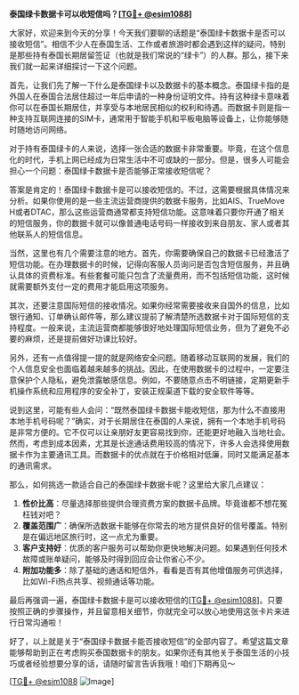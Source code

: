 **泰国绿卡数据卡可以收短信吗？[[TG💪+ @esim1088](https://t.me/s/esim1088)]**

大家好，欢迎来到今天的分享！今天我们要聊的话题是“泰国绿卡数据卡是否可以接收短信”。相信不少人在泰国生活、工作或者旅游时都会遇到这样的疑问，特别是那些持有泰国长期居留签证（也就是我们常说的“绿卡”）的人群。那么，接下来我们就一起来详细探讨一下这个问题。

首先，让我们先了解一下什么是泰国绿卡以及数据卡的基本概念。泰国绿卡指的是外国人在泰国合法居住超过一年后申请的一种身份证明文件。持有这种绿卡意味着你可以在泰国长期居住，并享受与本地居民相似的权利和待遇。而数据卡则是指一种支持互联网连接的SIM卡，通常用于智能手机和平板电脑等设备上，让你能够随时随地访问网络。

对于持有泰国绿卡的人来说，选择一张合适的数据卡非常重要。毕竟，在这个信息化的时代，手机上网已经成为日常生活中不可或缺的一部分。但是，很多人可能会担心一个问题：泰国绿卡数据卡是否能够正常接收短信呢？

答案是肯定的！泰国绿卡数据卡是可以接收短信的。不过，这需要根据具体情况来分析。如果你使用的是一些主流运营商提供的数据卡服务，比如AIS、TrueMove H或者DTAC，那么这些运营商通常都支持短信功能。这意味着只要你开通了相关的短信服务，你的数据卡就可以像普通电话号码一样接收到来自朋友、家人或者其他联系人的短信信息。

当然，这里也有几个需要注意的地方。首先，你需要确保自己的数据卡已经激活了短信功能。在办理数据卡的时候，记得向客服人员询问是否包含短信服务，并且确认具体的资费标准。有些套餐可能只包含了流量费用，而不包括短信功能，这时候就需要额外支付一定的费用才能启用这项服务。

其次，还要注意国际短信的接收情况。如果你经常需要接收来自国外的信息，比如银行通知、订单确认邮件等，那么建议提前了解清楚所选数据卡对于国际短信的支持程度。一般来说，主流运营商都能够很好地处理国际短信业务，但为了避免不必要的麻烦，还是提前做好功课比较好。

另外，还有一点值得提一提的就是网络安全问题。随着移动互联网的发展，我们的个人信息安全也面临着越来越多的挑战。因此，在使用数据卡的过程中，一定要注意保护个人隐私，避免泄露敏感信息。例如，不要随意点击不明链接，定期更新手机操作系统和应用程序的安全补丁，安装正规渠道下载的安全软件等等。

说到这里，可能有些人会问：“既然泰国绿卡数据卡能收短信，那为什么不直接用本地手机号码呢？”确实，对于长期居住在泰国的人来说，拥有一个本地手机号码是非常方便的。它不仅可以让亲朋好友更容易找到你，还能更好地融入当地社会。然而，考虑到成本因素，尤其是长途通话费用较高的情况下，许多人会选择使用数据卡作为主要通讯工具。而数据卡的优点就在于价格相对低廉，同时又能满足基本的通讯需求。

那么，如何挑选一款适合自己的泰国绿卡数据卡呢？这里给大家几点建议：

1. **性价比高**：尽量选择那些提供合理资费方案的数据卡品牌。毕竟谁都不想花冤枉钱对吧？
2. **覆盖范围广**：确保所选数据卡能够在你常去的地方提供良好的信号覆盖。特别是在偏远地区旅行时，这一点尤为重要。
3. **客户支持好**：优质的客户服务可以帮助你更快地解决问题。如果遇到任何技术故障或账单疑问，能够及时得到回应会让你省心不少。
4. **附加功能多**：除了基础的通话和短信外，看看是否有其他增值服务可供选择，比如Wi-Fi热点共享、视频通话等功能。

最后再强调一遍，泰国绿卡数据卡是可以接收短信的[[TG💪+ @esim1088](https://t.me/s/esim1088)]。只要按照正确的步骤操作，并且留意相关细节，你就完全可以放心地使用这张卡片来进行日常沟通啦！

好了，以上就是关于“泰国绿卡数据卡能否接收短信”的全部内容了。希望这篇文章能够帮助到正在考虑购买泰国数据卡的朋友。如果你还有其他关于泰国生活的小技巧或者经验想要分享的话，请随时留言告诉我哦！咱们下期再见～

[[TG💪+ @esim1088](https://t.me/s/esim1088) ![Image](https://i.postimg.cc/4NQfJmqS/Snipaste-2025-05-13-00-14-12.png)]